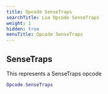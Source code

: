 ```yaml
---
title: Opcode SenseTraps
searchTitle: Lua Opcode SenseTraps
weight: 1
hidden: true
menuTitle: Opcode SenseTraps
---
```

## SenseTraps

This represents a SenseTraps opcode
```lua
Opcode.SenseTraps
```